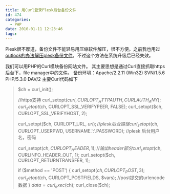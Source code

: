 ```yaml
---
title: 用Curl登录Plesk后台备份文件
id: 474
categories:
  - PHP
date: 2010-01-11 12:23:46
tags:
---
```


Plesk很不厚道，备份文件不能轻易用压缩软件解压，很不方便。之前我也用过[outlook的办法解压plesk备份文件](http://www.zhaiduo.com/2008/12/windowsplesk.html)，不过这个方法在系统升级后已经失效。

我们可以用PHP的Curl模块备份网站文件。
其主要思想是通过Curl直接抓取https后台下，file manager中的文件。
备份环境：Apache/2.2.11 (Win32) SVN/1.5.6 PHP/5.3.0 DAV/2
主要Curl代码如下
> $ch = curl_init();
> 
> //https支持
> curl_setopt($curl, CURLOPT_HTTPAUTH, CURLAUTH_ANY);
> curl_setopt($ch, CURLOPT_SSL_VERIFYPEER, FALSE);
> curl_setopt($ch, CURLOPT_SSL_VERIFYHOST, 2);
> 
> curl_setopt($ch, CURLOPT_URL, $url); //plesk 后台路径
> curl_setopt($ch, CURLOPT_USERPWD, USERNAME.':'.PASSWORD); //plesk 后台用户名，密码
> 
> curl_setopt($ch, CURLOPT_HEADER, 1); //输出header部分
> curl_setopt($ch, CURLINFO_HEADER_OUT, 1);
> curl_setopt($ch, CURLOPT_RETURNTRANSFER, 1);
> 
> if ($method == 'POST') {
> curl_setopt($ch, CURLOPT_POST, 3);
> curl_setopt($ch, CURLOPT_POSTFIELDS, $vars); //post提交的urlencode数据
> }
> $data = curl_exec($ch);
> curl_close($ch);
